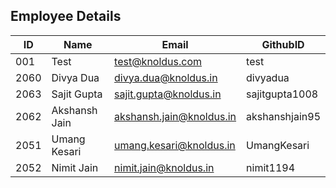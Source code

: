 Employee Details
-----------------

| ID | Name | Email | GithubID |
|----|------|-------|----------|
|001   | Test     | test@knoldus.com      |test          |
|2060	| Divya Dua	| divya.dua@knoldus.in	| divyadua	|
|2063   | Sajit Gupta | sajit.gupta@knoldus.in  | sajitgupta1008  |
|2062 | Akshansh Jain | akshansh.jain@knoldus.in | akshanshjain95 |
|2051   |Umang Kesari| umang.kesari@knoldus.in |UmangKesari|
|2052   | Nimit Jain | nimit.jain@knoldus.in | nimit1194  |

